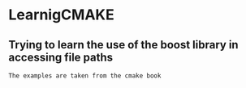 # LearnigCMAKE
## Trying to learn the use of the boost library in accessing file paths
    The examples are taken from the cmake book